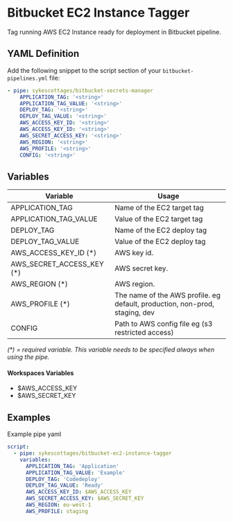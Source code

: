 # Bitbucket EC2 Instance Tagger

Tag running AWS EC2 Instance ready for deployment in Bitbucket pipeline.

## YAML Definition

Add the following snippet to the script section of your `bitbucket-pipelines.yml` file:

```yaml
- pipe: sykescottages/bitbucket-secrets-manager
    APPLICATION_TAG: '<string>'
    APPLICATION_TAG_VALUE: '<string>'
    DEPLOY_TAG: '<string>'
    DEPLOY_TAG_VALUE: '<string>'
    AWS_ACCESS_KEY_ID: '<string>'
    AWS_ACCESS_KEY_ID: '<string>'
    AWS_SECRET_ACCESS_KEY: '<string>'
    AWS_REGION: '<string>'
    AWS_PROFILE: '<string>'
    CONFIG: '<string>'  
```

## Variables

| Variable              | Usage                                                       |
| --------------------- | ----------------------------------------------------------- |
| APPLICATION_TAG | Name of the EC2 target tag |
| APPLICATION_TAG_VALUE | Value of the EC2 target tag |
| DEPLOY_TAG  | Name of the EC2 deploy tag |
| DEPLOY_TAG_VALUE  | Value of the EC2 deploy tag |
| AWS_ACCESS_KEY_ID (*) | AWS key id. |
| AWS_SECRET_ACCESS_KEY (*) | AWS secret key. |
| AWS_REGION (*) | AWS region. |
| AWS_PROFILE (*) | The name of the AWS profile. eg default, production, non-prod, staging, dev |
| CONFIG               | Path to AWS config file eg (s3 restricted access) |
_(*) = required variable. This variable needs to be specified always when using the pipe._

#### Workspaces Variables
- $AWS_ACCESS_KEY
- $AWS_SECRET_KEY


## Examples

Example pipe yaml

```yaml
script:
  - pipe: sykescottages/bitbucket-ec2-instance-tagger
    variables:
      APPLICATION_TAG: 'Application'
      APPLICATION_TAG_VALUE: 'Example'
      DEPLOY_TAG: 'Codedeploy'
      DEPLOY_TAG_VALUE: 'Ready'
      AWS_ACCESS_KEY_ID: $AWS_ACCESS_KEY
      AWS_SECRET_ACCESS_KEY: $AWS_SECRET_KEY
      AWS_REGION: eu-west-1
      AWS_PROFILE: staging
```

